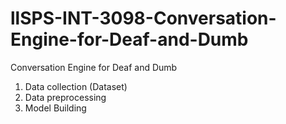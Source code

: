 # llSPS-INT-3098-Conversation-Engine-for-Deaf-and-Dumb
Conversation Engine for Deaf and Dumb
1. Data collection (Dataset)
2. Data preprocessing
3. Model Building
